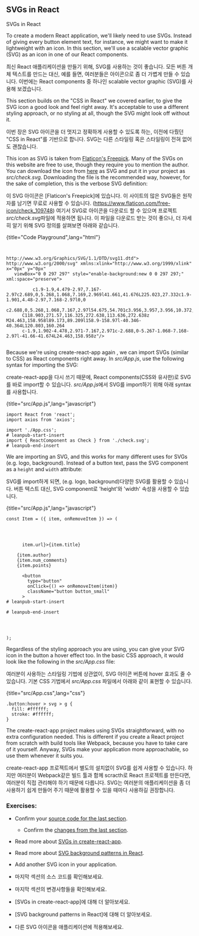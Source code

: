 ## SVGs in React

SVGs in React


To create a modern React application, we'll likely need to use SVGs. Instead of giving every button element text, for instance, we might want to make it lightweight with an icon. In this section, we'll use a scalable vector graphic (SVG) as an icon in one of our React components.



최신 React 애플리케이션을 만들기 위해, SVG를 사용하는 것이 좋습니다. 모든 버튼 개체 텍스트를 만드는 대신, 예를 들면, 여러분들은 아이콘으로 좀 더 가볍게 만들 수 있습니다. 이번에는 React components 중 하나인 scalable vector graphic (SVG)를 사용해 보겠습니다. 




This section builds on the "CSS in React" we covered earlier, to give the SVG icon a good look and feel right away. It's acceptable to use a different styling approach, or no styling at all, though the SVG might look off without it.



이번 장은 SVG 아이콘을 더 멋지고 정확하게 사용할 수 있도록 하는, 이전에 다뤘던 "CSS in React"를 기반으로 합니다. SVG는 다른 스타일링 혹은 스타일링이 전혀 없어도 괜찮습니다. 




This icon as SVG is taken from [Flaticon's Freepick](https://www.flaticon.com/authors/freepik). Many of the SVGs on this website are free to use, though they require you to mention the author. You can download the icon from [here](https://www.flaticon.com/free-icon/check_109748) as SVG and put it in your project as *src/check.svg*. Downloading the file is the recommended way, however, for the sake of completion, this is the verbose SVG definition:



이 SVG 아이콘은 [Flaticon's Freepick]에 있습니다. 이 사이트의 많은 SVG들은 원작자를 남기면 무료로 사용할 수 있습니다. (https://www.flaticon.com/free-icon/check_109748) 여기서 SVG로 아이콘을 다운로드 할 수 있으며 프로젝트 *src/check.svg*파일에 적용하면 됩니다. 이 파일을 다운로드 받는 것이 좋으나, 더 자세히 알기 위해 SVG 정의를 살펴보면 아래와 같습니다.


{title="Code Playground",lang="html"}
~~~~~~~


http://www.w3.org/Graphics/SVG/1.1/DTD/svg11.dtd">
http://www.w3.org/2000/svg" xmlns:xlink="http://www.w3.org/1999/xlink" x="0px" y="0px"
   viewBox="0 0 297 297" style="enable-background:new 0 0 297 297;" xml:space="preserve">
  
          c1.9-1.9,4.479-2.97,7.167-2.97c2.689,0,5.268,1.068,7.169,2.969l41.661,41.676L225.023,27.332c1.9-1.901,4.48-2.97,7.168-2.97l0,0
      c2.688,0,5.268,1.068,7.167,2.97l54.675,54.701c3.956,3.957,3.956,10.372,0,14.328L120.803,269.668
      C118.903,271.57,116.325,272.638,113.636,272.638z M24.463,158.958l89.173,89.209l158.9-158.97l-40.346-40.364L120.803,160.264
      c-1.9,1.902-4.478,2.971-7.167,2.971c-2.688,0-5.267-1.068-7.168-2.97l-41.66-41.674L24.463,158.958z"/>
  

~~~~~~~

Because we're using create-react-app again , we can import SVGs (similar to CSS) as React components right away. In *src/App.js*, use the following syntax for importing the SVG:



create-react-app을 다시 쓰기 때문에, React components(CSS와 유사한)로 SVG를 바로 import할 수 있습니다. *src/App.js*에서 SVG를 import하기 위해 아래 syntax를 사용합니다.




{title="src/App.js",lang="javascript"}
~~~~~~~
import React from 'react';
import axios from 'axios';

import './App.css';
# leanpub-start-insert
import { ReactComponent as Check } from './check.svg';
# leanpub-end-insert
~~~~~~~

We are importing an SVG, and this works for many different uses for SVGs (e.g. logo, background). Instead of a button text, pass the SVG component as a `height` and `width` attribute:



SVG를 import하게 되면, (e.g. logo, background)다양한 SVG를 활용할 수 있습니다. 버튼 텍스트 대신, SVG component로 'height'와 'width' 속성을 사용할 수 있습니다. 


{title="src/App.js",lang="javascript"}
~~~~~~~
const Item = ({ item, onRemoveItem }) => (
  


    
      item.url}>{item.title}
    
    {item.author}
    {item.num_comments}
    {item.points}
    
      <button
        type="button"
        onClick={() => onRemoveItem(item)}
        className="button button_small"
      >
# leanpub-start-insert
        
# leanpub-end-insert
      
    
  

);
~~~~~~~

Regardless of the styling approach you are using, you can give your SVG icon in the button a hover effect too. In the basic CSS approach, it would look like the following in the *src/App.css* file:



여러분이 사용하는 스타일링 기법에 상관없이, SVG 아이콘 버튼에 hover 효과도 줄 수 있습니다. 기본 CSS 기법에서 *src/App.css* 파일에서 아래와 같이 표현할 수 있습니다.


{title="src/App.css",lang="css"}
~~~~~~~
.button:hover > svg > g {
  fill: #ffffff;
  stroke: #ffffff;
}
~~~~~~~

The create-react-app project makes using SVGs straightforward, with no extra configuration needed. This is different if you create a React project from scratch with build tools like Webpack, because you have to take care of it yourself. Anyway, SVGs make your application more approachable, so use them whenever it suits you.



create-react-app 프로젝트에서 별도의 설치없이 SVG를 쉽게 사용할 수 있습니다. 하지만 여러분이 Webpack같은 빌드 툴과 함께 scracth로 React 프로젝트를 만든다면, 여러분이 직접 관리해야 하기 때문에 다릅니다. SVG는 여러분의 애플리케이션을 좀 더 사용하기 쉽게 만들어 주기 때문에 활용할 수 있을 때마다 사용하길 권장합니다.


### Exercises:

* Confirm your [source code for the last section](https://codesandbox.io/s/github/the-road-to-learn-react/hacker-stories/tree/hs/CSS-in-React-SVG).
  * Confirm the [changes from the last section](https://github.com/the-road-to-learn-react/hacker-stories/compare/hs/CSS-in-React...hs/CSS-in-React-SVG?expand=1).
* Read more about [SVGs in create-react-app](https://create-react-app.dev/docs/adding-images-fonts-and-files).
* Read more about [SVG background patterns in React](https://www.robinwieruch.de/react-svg-patterns).
* Add another SVG icon in your application.



* 마지막 섹션의 소스 코드를 확인해보세요.

* 마지막 섹션의 변경사항들을 확인해보세요.

* [SVGs in create-react-app]에 대해 더 알아보세요.

* [SVG background patterns in React]에 대해 더 알아보세요.

* 다른 SVG 아이콘을 애플리케이션에 적용해보세요.